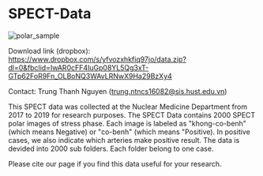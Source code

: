 # SPECT-Data

![polar_sample](https://user-images.githubusercontent.com/79831016/109615422-78e3ae80-7b66-11eb-90dd-21306fe196ff.jpg)


Download link (dropbox): https://www.dropbox.com/s/yfvozxhkfiq97jo/data.zip?dl=0&fbclid=IwAR0cFF4IuGp08YL5Qg3xT-GTp62FoR9Fn_OLBoNQ3WAvLRNwX9Ha29BzXy4

Contact: Trung Thanh Nguyen (trung.ntncs16082@sis.hust.edu.vn)

   This SPECT data was collected at the Nuclear Medicine Department from 2017 to 2019 for research purposes. The SPECT Data contains 2000 SPECT polar images of stress phase. Each image is labeled as "khong-co-benh" (which means Negative) or "co-benh" (which means "Positive). In positive cases, we also indicate which arteries make positive result. The data is devided into 2000 sub folders. Each folder belong to one case.

Please cite our page if you find this data useful for your research.

